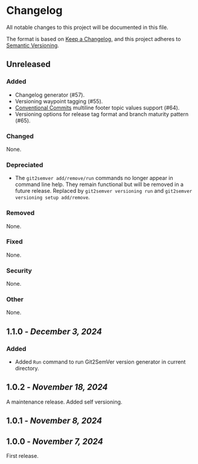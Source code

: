 <!--
  This markdown changelog was generated by Git2SemVer.Changelog tool and lists changes since last release.
  
  It contains named sections, like (with '--' replaced with '-' in html comment tag shown here to avoid nested comments):
  
    <!- Section start: version ->
       :
    <!- Section end: version ->

  Any manual changes in the 'version' and '<name> - to groom' sections may be lost on the next tool run.
  When a change is groomed, move it out of the `- to groom` section.
  This also helps to indicate which changes have not been groomed.

  Note: Do not remove any `<!- Section .... ->` section markers, even if they look empty.
-->
# Changelog

All notable changes to this project will be documented in this file.

The format is based on [Keep a Changelog](https://keepachangelog.com/en/1.1.0/),
and this project adheres to [Semantic Versioning](https://semver.org/spec/v2.0.0.html).


<!-- Section start: next release -->

<!-- Section start: version -->
## Unreleased

<!-- Section end: version -->

### Added

<!-- Tip: Once a change is groomed consider moving it above this line to separate groomed and ungroomed changes. -->
<!-- Section start: Added - changes -->
* Changelog generator (#57).
* Versioning waypoint tagging (#55).
* [Conventional Commits](https://www.conventionalcommits.org/en/v1.0.0/) multiline footer topic values support (#64).
* Versioning options for release tag format and branch maturity pattern (#65).
<!-- Section end: Added - changes -->

### Changed

<!-- Tip: manually remove following 'none' text when first changes are found/groomed -->
None.

<!-- Tip: Once a change is groomed consider moving it above this line to separate groomed and ungroomed changes. -->
<!-- Section start: Changed - changes -->
<!-- Section end: Changed - changes -->

### Depreciated

<!-- Tip: manually remove following 'none' text when first changes are found/groomed -->
* The `git2semver add/remove/run` commands no longer appear in command line help.
They remain functional but will be removed in a future release.
Replaced by `git2semver versioning run` and `git2semver versioning setup add/remove`.

<!-- Tip: Once a change is groomed consider moving it above this line to separate groomed and ungroomed changes. -->
<!-- Section start: Depreciated - changes -->
<!-- Section end: Depreciated - changes -->

### Removed

<!-- Tip: manually remove following 'none' text when first changes are found/groomed -->
None.

<!-- Tip: Once a change is groomed consider moving it above this line to separate groomed and ungroomed changes. -->
<!-- Section start: Removed - changes -->
<!-- Section end: Removed - changes -->

### Fixed

<!-- Tip: manually remove following 'none' text when first changes are found/groomed -->
None.

<!-- Tip: Once a change is groomed consider moving it above this line to separate groomed and ungroomed changes. -->
<!-- Section start: Fixed - changes -->
<!-- Section end: Fixed - changes -->

### Security

<!-- Tip: manually remove following 'none' text when first changes are found/groomed -->
None.

<!-- Tip: Once a change is groomed consider moving it above this line to separate groomed and ungroomed changes. -->
<!-- Section start: Security - changes -->
<!-- Section end: Security - changes -->

### Other

<!-- Tip: manually remove following 'none' text when first changes are found/groomed -->
None.

<!-- Tip: Once a change is groomed consider moving it above this line to separate groomed and ungroomed changes. -->
<!-- Section start: Other - changes -->
<!-- Section end: Other - changes -->

<!-- Section end: next release -->

## 1.1.0 - _December 3, 2024_

### Added

* Added `Run` command to run Git2SemVer version generator in current directory.


## 1.0.2 - _November 18, 2024_

A maintenance release. Added self versioning.


## 1.0.1 - _November 8, 2024_


## 1.0.0 - _November 7, 2024_

First release.
